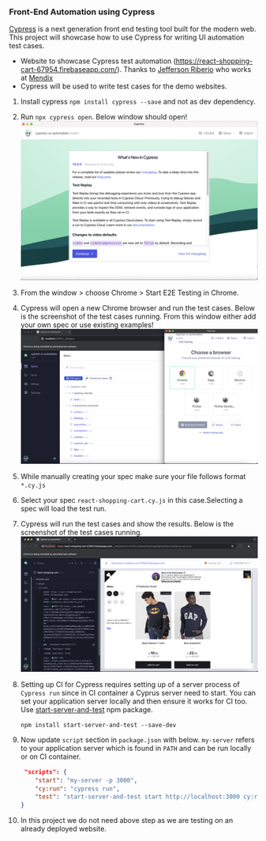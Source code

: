### Front-End Automation using Cypress

[Cypress](https://docs.cypress.io/guides/overview/why-cypress) is a next generation front end testing tool built for the modern web. This project will showcase how to use Cypress for writing UI automation test cases.
- Website to showcase Cypress test automation (https://react-shopping-cart-67954.firebaseapp.com/). Thanks to [Jefferson Riberio](https://github.com/jeffersonRibeiro) who works at [Mendix](https://www.mendix.com)
- Cypress will be used to write test cases for the demo websites.

1. Install cypress `npm install cypress --save` and not as dev dependency.
2. Run `npx cypress open`. Below window should open!
    ![Thumbnail](./resources/open-cypress.png)
3. From the window > choose Chrome > Start E2E Testing in Chrome.
4. Cypress will open a new Chrome browser and run the test cases. Below is the screenshot of the test cases running. From this window either add your own spec or use existing examples!
     ![Thumbnail](./resources/run-e2e-using-chrome.png)
5. While manually creating your spec make sure your file follows format `*.cy.js`
6. Select your spec `react-shopping-cart.cy.js` in this case.Selecting a spec will load the test run.
7. Cypress will run the test cases and show the results. Below is the screenshot of the test cases running.
    ![Thumbnail](./resources/run-cypress-spec.png)
8. Setting up CI for Cypress requires setting up of a server process of `Cypress run` since in CI container a Cyprus server need to start. You can set your application server locally and then ensure it works for CI too. Use [start-server-and-test](https://www.npmjs.com/package/start-server-and-test) npm package.
    ```
    npm install start-server-and-test --save-dev
    ```

9. Now update `script` section in `package.json` with below. `my-server` refers to your application server which is found in `PATH` and can be run locally or on CI container.
    ```json
     "scripts": {
        "start": "my-server -p 3000",
        "cy:run": "cypress run",
        "test": "start-server-and-test start http://localhost:3000 cy:run"
    }
    ```


10. In this project we do not need above step as we are testing on an already deployed website.